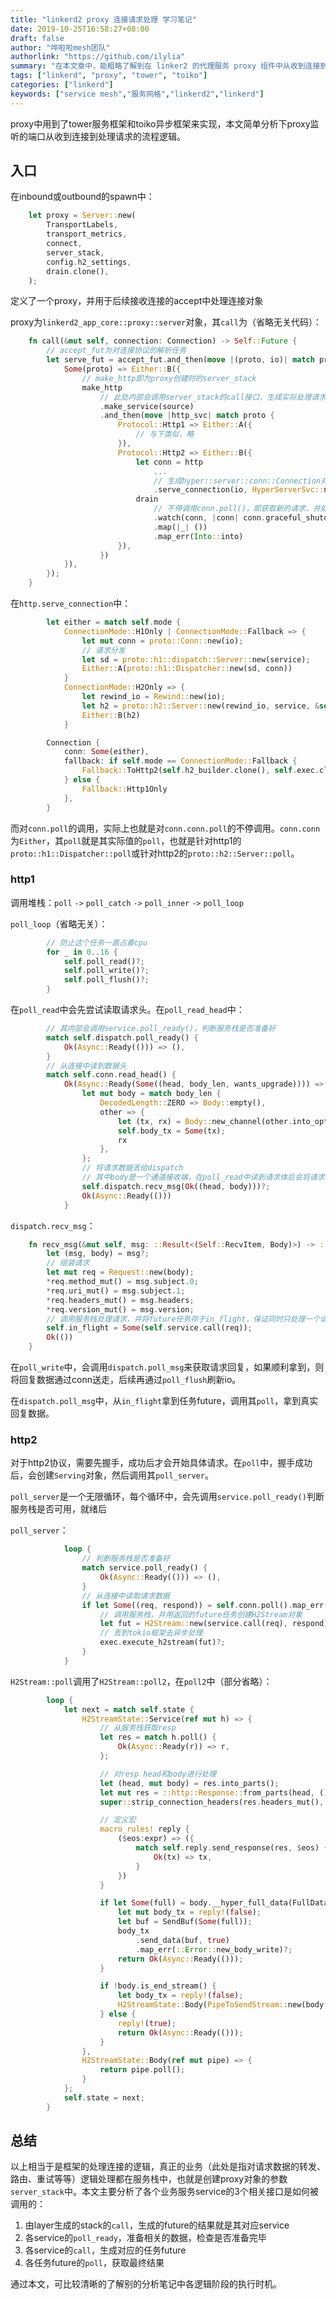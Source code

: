 ```yaml
---
title: "linkerd2 proxy 连接请求处理 学习笔记"
date: 2019-10-25T16:58:27+08:00
draft: false
author: "哗啦啦mesh团队"
authorlink: "https://github.com/ilylia"
summary: "在本文章中，能粗略了解到在 linker2 的代理服务 proxy 组件中从收到连接到处理请求的流程逻辑。"
tags: ["linkerd", "proxy", "tower", "toiko"]
categories: ["linkerd"]
keywords: ["service mesh","服务网格","linkerd2","linkerd"]
---
```



proxy中用到了tower服务框架和toiko异步框架来实现，本文简单分析下proxy监听的端口从收到连接到处理请求的流程逻辑。

<!--more-->

## 入口

在inbound或outbound的spawn中：

```rust
    let proxy = Server::new(
        TransportLabels,
        transport_metrics,
        connect,
        server_stack,
        config.h2_settings,
        drain.clone(),
    );
```

定义了一个proxy，并用于后续接收连接的accept中处理连接对象

proxy为`linkerd2_app_core::proxy::server`对象，其`call`为（省略无关代码）：

```rust
    fn call(&mut self, connection: Connection) -> Self::Future {
        // accept_fut为对连接协议的解析任务
        let serve_fut = accept_fut.and_then(move |(proto, io)| match proto {
            Some(proto) => Either::B({
                // make_http即为proxy创建时的server_stack
                make_http
                    // 此处内部会调用server_stack的call接口，生成实际处理请求的Service
                    .make_service(source)
                    .and_then(move |http_svc| match proto {
                        Protocol::Http1 => Either::A({
                            // 与下类似，略
                        }),
                        Protocol::Http2 => Either::B({
                            let conn = http
                                ...
                                // 生成hyper::server::conn::Connection对象
                                .serve_connection(io, HyperServerSvc::new(http_svc));
                            drain
                                // 不停调用conn.poll()，即获取新的请求，并处理
                                .watch(conn, |conn| conn.graceful_shutdown())
                                .map(|_| ())
                                .map_err(Into::into)
                        }),
                    })
            }),
        });
    }
```

在`http.serve_connection`中：

```rust
        let either = match self.mode {
            ConnectionMode::H1Only | ConnectionMode::Fallback => {
                let mut conn = proto::Conn::new(io);
                // 请求分发
                let sd = proto::h1::dispatch::Server::new(service);
                Either::A(proto::h1::Dispatcher::new(sd, conn))
            }
            ConnectionMode::H2Only => {
                let rewind_io = Rewind::new(io);
                let h2 = proto::h2::Server::new(rewind_io, service, &self.h2_builder, self.exec.clone());
                Either::B(h2)
            }

        Connection {
            conn: Some(either),
            fallback: if self.mode == ConnectionMode::Fallback {
                Fallback::ToHttp2(self.h2_builder.clone(), self.exec.clone())
            } else {
                Fallback::Http1Only
            },
        }
```

而对`conn.poll`的调用，实际上也就是对`conn.conn.poll`的不停调用。`conn.conn`为`Either`，其`poll`就是其实际值的`poll`，也就是针对http1的`proto::h1::Dispatcher::poll`或针对http2的`proto::h2::Server::poll`。



### http1

调用堆栈：`poll` `->` `poll_catch` `->` `poll_inner` `->` `poll_loop`

`poll_loop`（省略无关）：

```rust
        // 防止这个任务一直占着cpu
        for _ in 0..16 {
            self.poll_read()?;
            self.poll_write()?;
            self.poll_flush()?;
        }
```

在`poll_read`中会先尝试读取请求头。在`poll_read_head`中：

```rust
        // 其内部会调用service.poll_ready()，判断服务栈是否准备好
        match self.dispatch.poll_ready() {
            Ok(Async::Ready(())) => (),
        }
        // 从连接中读到数据头
        match self.conn.read_head() {
            Ok(Async::Ready(Some((head, body_len, wants_upgrade)))) => {
                let mut body = match body_len {
                    DecodedLength::ZERO => Body::empty(),
                    other => {
                        let (tx, rx) = Body::new_channel(other.into_opt());
                        self.body_tx = Some(tx);
                        rx
                    },
                };
                // 将请求数据丢给dispatch
                // 其中body是一个通道接收端，在poll_read中读到请求体后会将请求体塞到通道发送端
                self.dispatch.recv_msg(Ok((head, body)))?;
                Ok(Async::Ready(()))
            }
```

`dispatch.recv_msg`：

```rust
    fn recv_msg(&mut self, msg: ::Result<(Self::RecvItem, Body)>) -> ::Result<()> {
        let (msg, body) = msg?;
        // 组装请求
        let mut req = Request::new(body);
        *req.method_mut() = msg.subject.0;
        *req.uri_mut() = msg.subject.1;
        *req.headers_mut() = msg.headers;
        *req.version_mut() = msg.version;
        // 调用服务栈处理请求，并将future任务存于in_flight，保证同时只处理一个请求
        self.in_flight = Some(self.service.call(req));
        Ok(())
    }
```

在`poll_write`中，会调用`dispatch.poll_msg`来获取请求回复，如果顺利拿到，则将回复数据通过conn送走，后续再通过`poll_flush`刷新io。

在`dispatch.poll_msg`中，从`in_flight`拿到任务future，调用其`poll`，拿到真实回复数据。

### http2

对于http2协议，需要先握手，成功后才会开始具体请求。在`poll`中，握手成功后，会创建`Serving`对象，然后调用其`poll_server`。

`poll_server`是一个无限循环，每个循环中，会先调用`service.poll_ready()`判断服务栈是否可用，就绪后

`poll_server`：

```rust
            loop {
                // 判断服务栈是否准备好
                match service.poll_ready() {
                    Ok(Async::Ready(())) => (),
                }
                // 从连接中读取请求数据
                if let Some((req, respond)) = self.conn.poll().map_err(::Error::new_h2) {
                    // 调用服务栈，并用返回的future任务创建H2Stream对象
                    let fut = H2Stream::new(service.call(req), respond);
                    // 丢到tokio框架去异步处理
                    exec.execute_h2stream(fut)?;
                }
            }
```

`H2Stream::poll`调用了`H2Stream::poll2`，在`poll2`中（部分省略）：

```rust
        loop {
            let next = match self.state {
                H2StreamState::Service(ref mut h) => {
                    // 从服务栈获取resp
                    let res = match h.poll() {
                        Ok(Async::Ready(r)) => r,
                    };

                    // 对resp head和body进行处理
                    let (head, mut body) = res.into_parts();
                    let mut res = ::http::Response::from_parts(head, ());
                    super::strip_connection_headers(res.headers_mut(), false);

                    // 定义宏
                    macro_rules! reply {
                        ($eos:expr) => ({
                            match self.reply.send_response(res, $eos) {
                                Ok(tx) => tx,
                            }
                        })
                    }

                    if let Some(full) = body.__hyper_full_data(FullDataArg(())).0 {
                        let mut body_tx = reply!(false);
                        let buf = SendBuf(Some(full));
                        body_tx
                            .send_data(buf, true)
                            .map_err(::Error::new_body_write)?;
                        return Ok(Async::Ready(()));
                    }

                    if !body.is_end_stream() {
                        let body_tx = reply!(false);
                        H2StreamState::Body(PipeToSendStream::new(body, body_tx))
                    } else {
                        reply!(true);
                        return Ok(Async::Ready(()));
                    }
                },
                H2StreamState::Body(ref mut pipe) => {
                    return pipe.poll();
                }
            };
            self.state = next;
        }
```



## 总结

以上相当于是框架的处理连接的逻辑，真正的业务（此处是指对请求数据的转发、路由、重试等等）逻辑处理都在服务栈中，也就是创建proxy对象的参数`server_stack`中。本文主要分析了各个业务服务service的3个相关接口是如何被调用的：

1. 由layer生成的stack的`call`，生成的future的结果就是其对应service
2. 各service的`poll_ready`，准备相关的数据，检查是否准备完毕
3. 各service的`call`，生成对应的任务future
4. 各任务future的`poll`，获取最终结果

通过本文，可比较清晰的了解别的分析笔记中各逻辑阶段的执行时机。

